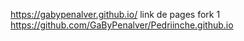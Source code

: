https://gabypenalver.github.io/ link de pages
fork 1 https://github.com/GaByPenalver/Pedriinche.github.io
